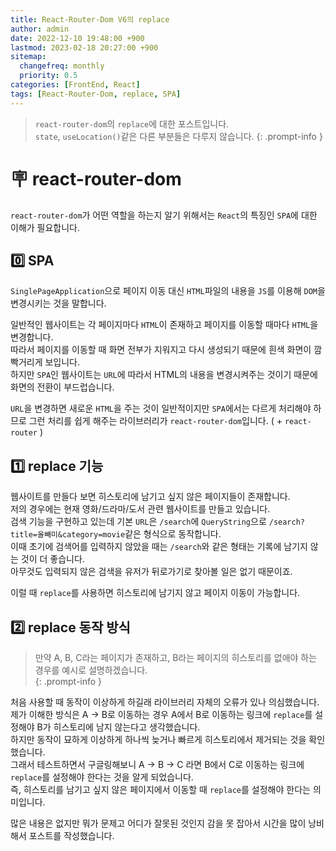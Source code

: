 ```yaml
---
title: React-Router-Dom V6의 replace
author: admin
date: 2022-12-10 19:48:00 +900
lastmod: 2023-02-18 20:27:00 +900
sitemap:
  changefreq: monthly
  priority: 0.5
categories: [FrontEnd, React]
tags: [React-Router-Dom, replace, SPA]
---
```


> `react-router-dom`의 `replace`에 대한 포스트입니다.<br />`state`, `useLocation()`같은 다른 부분들은 다루지 않습니다.
{: .prompt-info }

# 🪧 react-router-dom
`react-router-dom`가 어떤 역할을 하는지 알기 위해서는 `React`의 특징인 `SPA`에 대한 이해가 필요합니다.

## 0️⃣ SPA
`SinglePageApplication`으로 페이지 이동 대신 `HTML`파일의 내용을 `JS`를 이용해 `DOM`을 변경시키는 것을 말합니다.<br />

일반적인 웹사이트는 각 페이지마다 `HTML`이 존재하고 페이지를 이동할 때마다 `HTML`을 변경합니다.<br />
따라서 페이지를 이동할 때 화면 전부가 지워지고 다시 생성되기 때문에 흰색 화면이 깜빡거리게 보입니다.<br />
하지만 `SPA`인 웹사이트는 `URL`에 따라서 HTML의 내용을 변경시켜주는 것이기 때문에 화면의 전환이 부드럽습니다.<br />

`URL`을 변경하면 새로운 `HTML`을 주는 것이 일반적이지만 `SPA`에서는 다르게 처리해야 하므로 그런 처리를 쉽게 해주는 라이브러리가 `react-router-dom`입니다. ( + `react-router` )

## 1️⃣ replace 기능
웹사이트를 만들다 보면 히스토리에 남기고 싶지 않은 페이지들이 존재합니다.<br />
저의 경우에는 현재 영화/드라마/도서 관련 웹사이트를 만들고 있습니다.<br />
검색 기능을 구현하고 있는데 기본 `URL`은 `/search`에 `QueryString`으로 `/search?title=올빼미&category=movie`같은 형식으로 동작합니다.<br />
이때 초기에 검색어를 입력하지 않았을 때는 `/search`와 같은 형태는 기록에 남기지 않는 것이 더 좋습니다.<br />
아무것도 입력되지 않은 검색을 유저가 뒤로가기로 찾아볼 일은 없기 때문이죠.<br />

이럴 때 `replace`를 사용하면 히스토리에 남기지 않고 페이지 이동이 가능합니다.<br />

## 2️⃣ replace 동작 방식
> 만약 A, B, C라는 페이지가 존재하고, B라는 페이지의 히스토리를 없애야 하는 경우를 예시로 설명하겠습니다.<br />
{: .prompt-info }

처음 사용할 때 동작이 이상하게 하길래 라이브러리 자체의 오류가 있나 의심했습니다.<br />
제가 이해한 방식은 A -> B로 이동하는 경우 A에서 B로 이동하는 링크에 `replace`를 설정해야 B가 히스토리에 남지 않는다고 생각했습니다.<br />
하지만 동작이 묘하게 이상하게 하나씩 늦거나 빠르게 히스토리에서 제거되는 것을 확인했습니다.<br />
그래서 테스트하면서 구글링해보니 A -> B -> C 라면 B에서 C로 이동하는 링크에 `replace`를 설정해야 한다는 것을 알게 되었습니다.<br />
즉, 히스토리를 남기고 싶지 않은 페이지에서 이동할 때 `replace`를 설정해야 한다는 의미입니다.<br />

많은 내용은 없지만 뭐가 문제고 어디가 잘못된 것인지 감을 못 잡아서 시간을 많이 낭비해서 포스트를 작성했습니다.